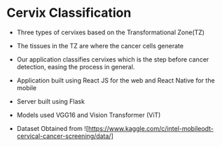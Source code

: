 # Cervix Classification

- Three types of cervixes based on the Transformational Zone(TZ)
- The tissues in the TZ are where the cancer cells generate
- Our application classifies cervixes which is the step before cancer detection, easing the process in general.

- Application built using React JS for the web and React Native for the mobile
- Server built using Flask
- Models used VGG16 and Vision Transformer (ViT)
- Dataset Obtained from ![https://www.kaggle.com/c/intel-mobileodt-cervical-cancer-screening/data/]

